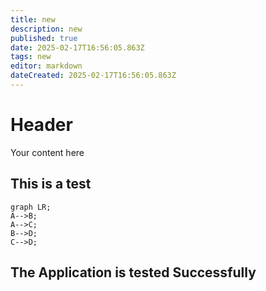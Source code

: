 ```yaml
---
title: new
description: new
published: true
date: 2025-02-17T16:56:05.863Z
tags: new
editor: markdown
dateCreated: 2025-02-17T16:56:05.863Z
---
```


# Header
Your content here

## This is a test

```mermaid
graph LR;
A-->B;
A-->C;
B-->D;
C-->D;
```
## The Application is tested Successfully
